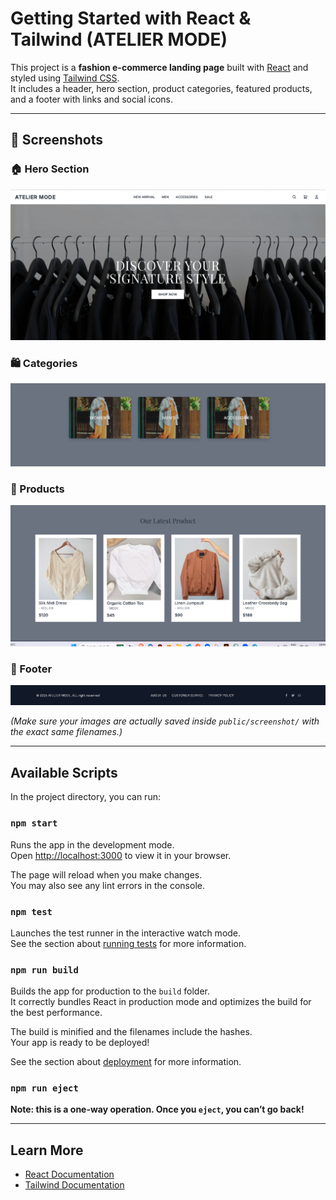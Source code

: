 # Getting Started with React & Tailwind (ATELIER MODE)

This project is a **fashion e-commerce landing page** built with [React](https://react.dev/) and styled using [Tailwind CSS](https://tailwindcss.com/).  
It includes a header, hero section, product categories, featured products, and a footer with links and social icons.

---

## 📸 Screenshots

### 🏠 Hero Section
![Hero](public/screenshot/image.png)

### 🛍️ Categories
![Categories](public/screenshot/img2.png)

### 🧥 Products
![Products](public/screenshot/img3.png)

### 📌 Footer
![Footer](public/screenshot/img4.png)

*(Make sure your images are actually saved inside `public/screenshot/` with the exact same filenames.)*

---

## Available Scripts

In the project directory, you can run:

### `npm start`

Runs the app in the development mode.  
Open [http://localhost:3000](http://localhost:3000) to view it in your browser.

The page will reload when you make changes.  
You may also see any lint errors in the console.

### `npm test`

Launches the test runner in the interactive watch mode.  
See the section about [running tests](https://facebook.github.io/create-react-app/docs/running-tests) for more information.

### `npm run build`

Builds the app for production to the `build` folder.  
It correctly bundles React in production mode and optimizes the build for the best performance.

The build is minified and the filenames include the hashes.  
Your app is ready to be deployed!

See the section about [deployment](https://facebook.github.io/create-react-app/docs/deployment) for more information.

### `npm run eject`

**Note: this is a one-way operation. Once you `eject`, you can’t go back!**

---

## Learn More

- [React Documentation](https://react.dev/)  
- [Tailwind Documentation](https://tailwindcss.com/docs)


